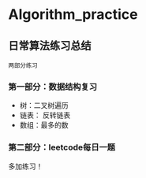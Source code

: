 # Algorithm_practice
## 日常算法练习总结
`两部分练习`

### 第一部分：数据结构复习
- 树：二叉树遍历
- 链表： 反转链表
- 数组：最多的数


### 第二部分：leetcode每日一题

多加练习！
